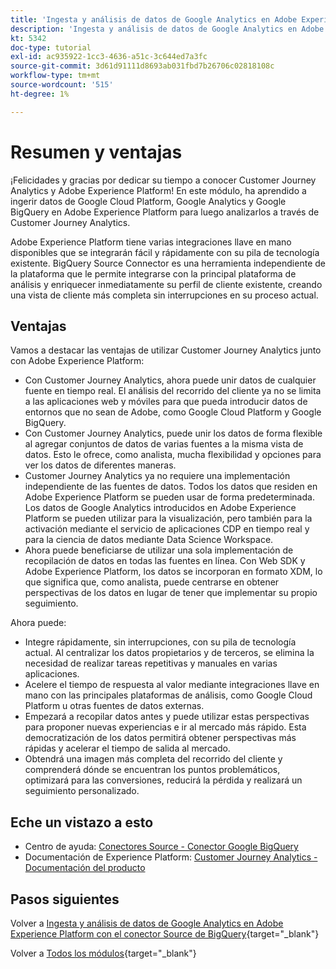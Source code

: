 ```yaml
---
title: 'Ingesta y análisis de datos de Google Analytics en Adobe Experience Platform con el conector de Source de BigQuery: resumen'
description: 'Ingesta y análisis de datos de Google Analytics en Adobe Experience Platform con el conector de Source de BigQuery: resumen'
kt: 5342
doc-type: tutorial
exl-id: ac935922-1cc3-4636-a51c-3c644ed7a3fc
source-git-commit: 3d61d91111d8693ab031fbd7b26706c02818108c
workflow-type: tm+mt
source-wordcount: '515'
ht-degree: 1%

---
```


# Resumen y ventajas

¡Felicidades y gracias por dedicar su tiempo a conocer Customer Journey Analytics y Adobe Experience Platform!
En este módulo, ha aprendido a ingerir datos de Google Cloud Platform, Google Analytics y Google BigQuery en Adobe Experience Platform para luego analizarlos a través de Customer Journey Analytics.

Adobe Experience Platform tiene varias integraciones llave en mano disponibles que se integrarán fácil y rápidamente con su pila de tecnología existente. BigQuery Source Connector es una herramienta independiente de la plataforma que le permite integrarse con la principal plataforma de análisis y enriquecer inmediatamente su perfil de cliente existente, creando una vista de cliente más completa sin interrupciones en su proceso actual.

## Ventajas

Vamos a destacar las ventajas de utilizar Customer Journey Analytics junto con Adobe Experience Platform:

- Con Customer Journey Analytics, ahora puede unir datos de cualquier fuente en tiempo real. El análisis del recorrido del cliente ya no se limita a las aplicaciones web y móviles para que pueda introducir datos de entornos que no sean de Adobe, como Google Cloud Platform y Google BigQuery.
- Con Customer Journey Analytics, puede unir los datos de forma flexible al agregar conjuntos de datos de varias fuentes a la misma vista de datos. Esto le ofrece, como analista, mucha flexibilidad y opciones para ver los datos de diferentes maneras.
- Customer Journey Analytics ya no requiere una implementación independiente de las fuentes de datos. Todos los datos que residen en Adobe Experience Platform se pueden usar de forma predeterminada. Los datos de Google Analytics introducidos en Adobe Experience Platform se pueden utilizar para la visualización, pero también para la activación mediante el servicio de aplicaciones CDP en tiempo real y para la ciencia de datos mediante Data Science Workspace.
- Ahora puede beneficiarse de utilizar una sola implementación de recopilación de datos en todas las fuentes en línea. Con Web SDK y Adobe Experience Platform, los datos se incorporan en formato XDM, lo que significa que, como analista, puede centrarse en obtener perspectivas de los datos en lugar de tener que implementar su propio seguimiento.

Ahora puede:

- Integre rápidamente, sin interrupciones, con su pila de tecnología actual. Al centralizar los datos propietarios y de terceros, se elimina la necesidad de realizar tareas repetitivas y manuales en varias aplicaciones.
- Acelere el tiempo de respuesta al valor mediante integraciones llave en mano con las principales plataformas de análisis, como Google Cloud Platform u otras fuentes de datos externas.
- Empezará a recopilar datos antes y puede utilizar estas perspectivas para proponer nuevas experiencias e ir al mercado más rápido. Esta democratización de los datos permitirá obtener perspectivas más rápidas y acelerar el tiempo de salida al mercado.
- Obtendrá una imagen más completa del recorrido del cliente y comprenderá dónde se encuentran los puntos problemáticos, optimizará para las conversiones, reducirá la pérdida y realizará un seguimiento personalizado.

## Eche un vistazo a esto

- Centro de ayuda: [Conectores Source - Conector Google BigQuery](https://experienceleague.adobe.com/docs/experience-platform/sources/connectors/databases/bigquery.html)
- Documentación de Experience Platform: [Customer Journey Analytics - Documentación del producto](https://docs.adobe.com/content/help/es-ES/experience-cloud/user-guides/home.translate.html)

## Pasos siguientes

Volver a [Ingesta y análisis de datos de Google Analytics en Adobe Experience Platform con el conector Source de BigQuery](./customer-journey-analytics-bigquery-gcp.md){target="_blank"}

Volver a [Todos los módulos](./../../../../overview.md){target="_blank"}
